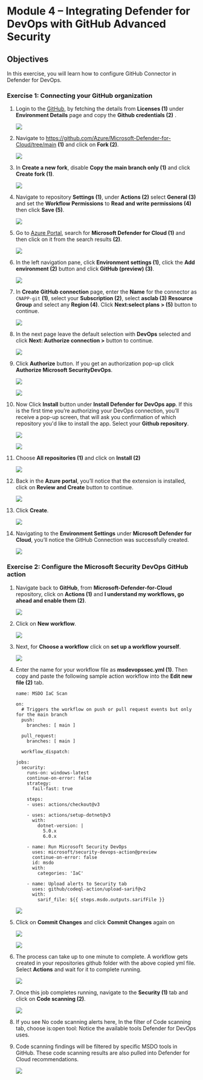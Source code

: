 # Module 4 – Integrating Defender for DevOps with GitHub Advanced Security

## Objectives
In this exercise, you will learn how to configure GitHub Connector in Defender for DevOps.

### Exercise 1: Connecting your GitHub organization

1.	Login to the [GitHub](https://github.com/), by fetching the details from **Licenses (1)** under **Environment Details** page and copy the **Github credentials (2)** .

    ![](images/m4-img21.png)

2. Navigate to https://github.com/Azure/Microsoft-Defender-for-Cloud/tree/main **(1)** and click on **Fork (2)**.

    ![](images/m4-img22.png)

3. In **Create a new fork**, disable **Copy the main branch only (1)** and click **Create fork (1)**. 

    ![](images/m4-img23.png)

4. Navigate to repository **Settings (1)**, under **Actions (2)** select **General (3)** and set the **Workflow Permissions** to **Read and write permissions (4)** then click **Save (5)**.

      ![](images/m4-img18.png)

5.	Go to [Azure Portal](http://portal.azure.com/), search for **Microsoft Defender for Cloud (1)** and then click on it from the search results **(2)**. 

    ![](images/m1-img1.png)

6.	In the left navigation pane, click **Environment settings (1)**, click the **Add environment (2)** button and click **GitHub (preview) (3)**. 

    ![](images/m4-img1.png)

7. In **Create GitHub connection** page, enter the **Name** for the connector as `CNAPP-git` **(1)**, select your **Subscription (2)**, select **asclab (3)** **Resource Group** and select any **Region (4)**.	Click **Next:select plans > (5)** button to continue.

    ![](images/m4-img2.png)

8. In the next page leave the default selection with **DevOps** selected and click **Next: Authorize connection >** button to continue. 

    ![](images/m4-img3.png)


9.	Click **Authorize** button. If you get an authorization pop-up click **Authorize Microsoft SecurityDevOps**.

    ![](images/m4-img4.png)

    ![](images/m4-img5.png)

10.	Now Click **Install** button under **Install Defender for DevOps app**. If this is the first time you’re authorizing your DevOps connection, you’ll receive a pop-up screen, that will ask you confirmation of which repository you'd like to install the app. Select your **Github repository**. 

    ![](images/m4-img6.png)

    ![](images/m4-img7.png)

11. Choose **All repositories (1)** and click on **Install (2)**

    ![](images/m4-img8.png)

12. Back in the **Azure portal**, you’ll notice that the extension is installed, click on **Review and Create** button to continue.  

    ![](images/m4-img9.png)

13. Click **Create**.

    ![](images/m4-img10.png)

14. Navigating to the **Environment Settings** under **Microsoft Defender for Cloud**, you’ll notice the GitHub Connection was successfully created. 

    ![](images/m4-img11.png)

### Exercise 2: Configure the Microsoft Security DevOps GitHub action

1. Navigate back to **GitHub**, from **Microsoft-Defender-for-Cloud** repository, click on **Actions (1)** and **I understand my workflows, go ahead and enable them (2)**.

    ![](images/m4-img24.png)

2.	Click on **New workflow**.

    ![](images/m4-img25.png)

3.	Next, for **Choose a workflow** click on **set up a workflow yourself**.  

    ![](images/m4-img26.png)

4. Enter the name for your workflow file as **msdevopssec.yml (1)**. Then copy and paste the following sample action workflow into the **Edit new file (2)** tab. 

    ~~~~~~
    name: MSDO IaC Scan

    on:
      # Triggers the workflow on push or pull request events but only for the main branch
      push:
        branches: [ main ]

      pull_request:
        branches: [ main ]

      workflow_dispatch:

    jobs:
      security:
        runs-on: windows-latest
        continue-on-error: false
        strategy:
          fail-fast: true

        steps:
        - uses: actions/checkout@v3

        - uses: actions/setup-dotnet@v3
          with:
            dotnet-version: |
              5.0.x
              6.0.x

        - name: Run Microsoft Security DevOps
          uses: microsoft/security-devops-action@preview
          continue-on-error: false
          id: msdo
          with:
            categories: 'IaC'

        - name: Upload alerts to Security tab
          uses: github/codeql-action/upload-sarif@v2
          with:
            sarif_file: ${{ steps.msdo.outputs.sarifFile }}
    ~~~~~~~

   
    ![](images/m4-img27.png)

5.	Click on **Commit Changes** and click **Commit Changes** again on 

    ![](images/m4-img14.png)

    ![](images/m4-img15.png)

6. The process can take up to one minute to complete. A workflow gets created in your repositories github folder with the above copied yml file. Select **Actions** and wait for it to complete running. 

    ![](images/m4-img17.png)

7.	Once this job completes running, navigate to the **Security (1)** tab and click on **Code scanning (2)**. 

      ![](images/m4-img19.png)

8.	If you see No code scanning alerts here, In the filter of Code scanning tab, choose is:open tool: Notice the available tools Defender for DevOps uses.

9.	Code scanning findings will be filtered by specific MSDO tools in GitHub. These code scanning results are also pulled into Defender for Cloud recommendations.

      ![](images/m4-img20.png)

